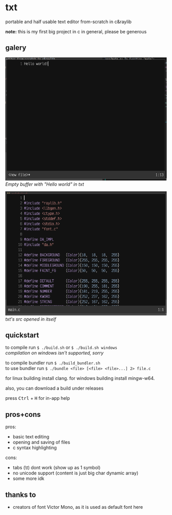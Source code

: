 
# txt
portable and half usable text editor from-scratch in c&raylib

**note:** this is my first big project in c in general, please be generous

## galery
![screenshot1](assets/screenshot1.png)
_Empty buffer with "Hello world" in txt_

![screenshot2](assets/screenshot2.png)
_txt's src opened in itself_

## quickstart
to compile run `$ ./build.sh` or `$ ./build.sh windows`<br/>
_compilation on windows isn't supported, sorry_

to compile bundler run `$ ./build_bundler.sh`<br/>
to use bundler run `$ ./bundle <file> [<file> <file>...] 2> file.c`

for linux building install clang. for windows building install mingw-w64.

also, you can download a build under releases

press <kbd>Ctrl</kbd> + <kbd>H</kbd> for in-app help

## pros+cons
pros:
- basic text editing
- opening and saving of files
- c syntax highlighting

cons:
- tabs (\t) dont work (show up as 1 symbol)
- no unicode support (content is just big char dynamic array)
- some more idk

## thanks to
- creators of font Victor Mono, as it is used as default font here


